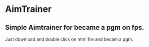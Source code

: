 # AimTrainer
## Simple Aimtrainer for became a pgm on fps.

Just download and double click on html file and becam a pgm.
